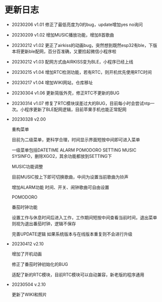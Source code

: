# 更新日志

- 20230206 v1.01 修正了最低亮度为0的bug，update增加yes no询问

- 20230209 v1.02 增加MUSIC播放功能，增加8首歌曲

- 20230212 v1.02 更正了airkiss的动画bug，突然想到既然esp32有ble，下版本将更新ble配网，百分百准确，又要捡起微信小程序啦

- 20230212 v1.03 配网方式由AIRKISS变为BLE，小程序已经上线

- 20230215 v1.04 增加RTC检测功能，若有RTC，则开机优先使用RTC时间

- 20230217 v1.04 增加WIKI网站，仓库移址

- 20230304 v1.06 更新简版外壳，修正RTC不更新的BUG

- 20230314 v1.07 修复了RTC模块误差过大的BUG，目前每小时会尝试ntp一次。小程序更新了BLE配网逻辑，目前苹果手机也能正常配网

- 20230328 v2.00 

  重构菜单  

  目前为二级菜单，更科学合理，时间显示界面短按中间即可进入菜单

  一级菜单包括DATETIME ALARM POMODORO SETTING MUSIC SYSINFO，删除XGO2，其余功能都放到SETTING下

  MUSIC功能调整

  目前MUSIC按上下即可切换歌曲，中间为设置当前歌曲为铃声

  增加ALARM功能  时间、开关、闹钟歌曲可自由设置

  POMODORO

  番茄时钟功能

  设置工作与休息时间后进入工作，工作期间短按中间查看当前时间，退出菜单则视为退出番茄时钟，逻辑不保存

  完善UPDATE逻辑 如果系统版本与在线版本重复则不会进行升级

- 20230412 v2.10 
  
  增加了开机动画
  
  修正了番茄时钟初始化的BUG
  
  适配了新的RTC模块，目前RTC模块可以自动兼容，新老版的程序通用
  
- 20230504 v.2.10

  更新了WIKI和照片 